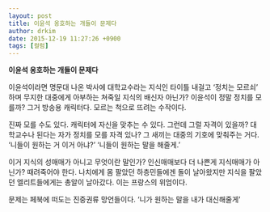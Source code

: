 ```yaml
---
layout: post
title: 이윤석 옹호하는 개들이 문제다
author: drkim
date: 2015-12-19 11:27:26 +0900
tags: [컬럼]
---
```

**이윤석 옹호하는 개들이 문제다** 

  


이윤석이라면 명문대 나온 박사에 대학교수라는 지식인 타이틀 내걸고 ‘정치는 모르쇠’ 하며 무지한 대중에게 아부하는 쳐죽일 지식의 배신자 아닌가? 이윤석이 정말 정치를 모를까? 그거 방송용 캐릭터다. 모르는 척으로 뜨려는 수작이다. 

  


진짜 모를 수도 있다. 캐릭터에 자신을 맞추는 수 있다. 그런데 그럴 자격이 있을까? 대학교수나 된다는 자가 정치를 모를 자격 있나? 그 새끼는 대중의 기호에 맞춰주는 거다. ‘니들이 원하는 거 이거 아냐?’ ‘니들이 원하는 말을 해줄게.’ 

  


이거 지식의 성매매가 아니고 무엇이란 말인가? 인신매매보다 더 나쁜게 지식매매가 아닌가? 때려죽어야 한다. 나치에게 몸 팔았던 하층민들에겐 돌이 날아왔지만 지식을 팔았던 엘리트들에게는 총알이 날아갔다. 이는 프랑스의 위엄이다. 

  


문제는 페북에 떠도는 진중권류 망언들이다. ‘니가 원하는 말을 내가 대신해줄게’ 